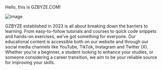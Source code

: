 Hello, this is GZBYZE.COM!

![image](https://github.com/GZBYZE/.github/assets/26007280/fe58da45-5ef7-465f-a0f1-6ceb191bf1e3)


GZBYZE established in 2023 is all about breaking down the barriers to learning. From easy-to-follow tutorials and courses to quick code snippets and hands-on exercises, we’ve got something for everyone. Our educational content is accessible both on our website and through our social media channels like YouTube, TikTok, Instagram and Twitter (X). Whether you’re a beginner, a student looking to enhance your studies, or someone considering a career transition, we aim to be your reliable source for improving your skills.
